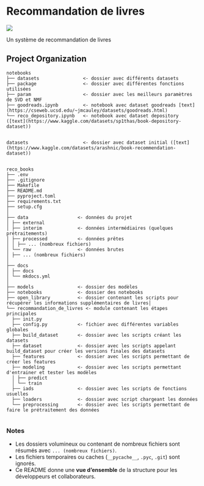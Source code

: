 # Recommandation de livres

<a target="_blank" href="https://cookiecutter-data-science.drivendata.org/">
    <img src="https://img.shields.io/badge/CCDS-Project%20template-328F97?logo=cookiecutter" />
</a>

Un système de recommandation de livres

## Project Organization

```
notebooks
├── datasets                <- dossier avec différents datasets
├── package                 <- dossier avec différentes fonctions utilisées
├── param                   <- dossier avec les meilleurs paramètres de SVD et NMF
├── goodreads.ipynb         <- notebook avec dataset goodreads [text](https://cseweb.ucsd.edu/~jmcauley/datasets/goodreads.html)
└── reco_depository.ipynb   <- notebook avec dataset depository ([text](https://www.kaggle.com/datasets/sp1thas/book-depository-dataset)) 


datasets                    <- dossier avec dataset initial ([text](https://www.kaggle.com/datasets/arashnic/book-recommendation-dataset))


reco_books
├── .env
├── .gitignore
├── Makefile
├── README.md
├── pyproject.toml
├── requirements.txt
├── setup.cfg
│
├── data                  <- données du projet
│ ├── external
│ ├── interim             <- données intermédiaires (quelques prétraitements)
│ ├── processed           <- données prêtes 
│ │ ├── ... (nombreux fichiers)
│ └── raw                 <- données brutes
│ ├── ... (nombreux fichiers)
│
├── docs
│ ├── docs
│ └── mkdocs.yml
│
├── models                <- dossier des modèles
├── notebooks             <- dossier des notebooks
├── open_library          <- dossier contenant les scripts pour récupérer les informations supplémentaires de livres│
└── recommandation_de_livres <- module contenant les étapes principales
  ├── init.py
  ├── config.py           <- fichier avec différentes variables globales
  ├── build_dataset       <- dossier avec les scripts créant les datasets
  ├── dataset             <- dossier avec les scripts appelant build_dataset pour créer les versions finales des datasets
  ├── features            <- dossier avec les scripts permettant de créer les features
  ├── modeling            <- dossier avec les scripts permettant d'entrainer et tester les modèles
  │ ├── predict
  │ └── train
  ├── iads                <- dossier avec les scripts de fonctions usuelles
  ├── loaders             <- dossier avec script chargeant les données
  └── preprocessing       <- dossier avec les scripts permettant de faire le prétraitement des données


```

### Notes

- Les dossiers volumineux ou contenant de nombreux fichiers sont résumés avec `... (nombreux fichiers)`.  
- Les fichiers temporaires ou caches (`__pycache__`, `.pyc`, `.git`) sont ignorés.  
- Ce README donne une **vue d’ensemble** de la structure pour les développeurs et collaborateurs.